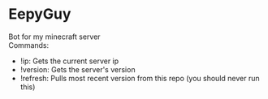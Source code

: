 # EepyGuy
Bot for my minecraft server<br>
Commands:
* !ip: Gets the current server ip
* !version: Gets the server's version
* !refresh: Pulls most recent version from this repo (you should never run this)
